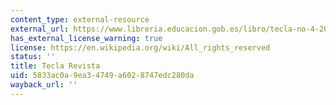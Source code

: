 ```yaml
---
content_type: external-resource
external_url: https://www.libreria.educacion.gob.es/libro/tecla-no-4-2024-revista-de-la-consejeria-de-educacion-en-el-reino-unido-e-irlanda_184944/
has_external_license_warning: true
license: https://en.wikipedia.org/wiki/All_rights_reserved
status: ''
title: Tecla Revista
uid: 5833ac0a-9ea3-4749-a602-8747edc280da
wayback_url: ''
---
```

